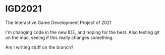 # IGD2021
The Interactive Game Development Project of 2021

I'm changing code in the new IDE, and hoping for the best. Also testing git on the mac, seeing if this really changes something. 

Am I writing stuff on the branch? 
